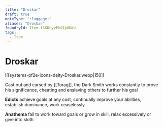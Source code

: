 ```yaml
---
title: "Droskar"
draft: true
noteType: ":luggage:"
aliases: "Droskar"
foundryId: Item.1SKDnyvPk8Ip8KeU
tags:
  - Item
---
```


# Droskar
![[systems-pf2e-icons-deity-Droskar.webp|150]]

Cast out and cursed by [[Torag]], the Dark Smith works constantly to prove his significance, cheating and enslaving others to further his goal

**Edicts** achieve goals at any cost, continually improve your abilities, establish dominance, work ceaselessly

**Anathema** fail to work toward goals or grow in skill, relax excessively or give into sloth
